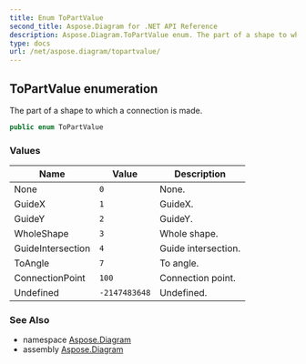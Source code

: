 ```yaml
---
title: Enum ToPartValue
second_title: Aspose.Diagram for .NET API Reference
description: Aspose.Diagram.ToPartValue enum. The part of a shape to which a connection is made
type: docs
url: /net/aspose.diagram/topartvalue/
---
```

## ToPartValue enumeration

The part of a shape to which a connection is made.

```csharp
public enum ToPartValue
```

### Values

| Name | Value | Description |
| --- | --- | --- |
| None | `0` | None. |
| GuideX | `1` | GuideX. |
| GuideY | `2` | GuideY. |
| WholeShape | `3` | Whole shape. |
| GuideIntersection | `4` | Guide intersection. |
| ToAngle | `7` | To angle. |
| ConnectionPoint | `100` | Connection point. |
| Undefined | `-2147483648` | Undefined. |

### See Also

* namespace [Aspose.Diagram](../../aspose.diagram/)
* assembly [Aspose.Diagram](../../)


